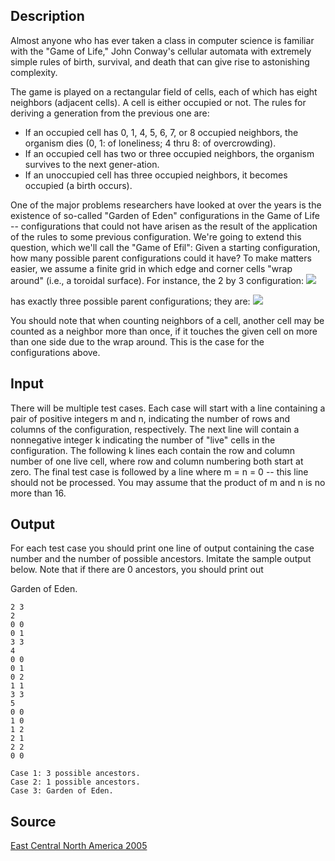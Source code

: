<h2>Description</h2><p>Almost anyone who has ever taken a class in computer science is familiar with the "Game of Life," John Conway's cellular automata with extremely simple rules of birth, survival, and death that can give rise to astonishing complexity.
</p>The game is played on a rectangular field of cells, each of which has eight neighbors (adjacent cells). A cell is either occupied or not. The rules for deriving a generation from the previous one are:
<ul><li>If an occupied cell has 0, 1, 4, 5, 6, 7, or 8 occupied neighbors, the organism dies (0, 1: of loneliness; 4 thru 8: of overcrowding).
<br></li><li>If an occupied cell has two or three occupied neighbors, the organism survives to the next gener-ation.
<br></li><li>If an unoccupied cell has three occupied neighbors, it becomes occupied (a birth occurs).</li></ul><p>
</p>One of the major problems researchers have looked at over the years is the existence of so-called "Garden of Eden" configurations in the Game of Life -- configurations that could not have arisen as the result of the application of the rules to some previous configuration. We're going to extend this question, which we'll call the "Game of Efil": Given a starting configuration, how many possible parent configurations could it have? To make matters easier, we assume a finite grid in which edge and corner cells "wrap around" (i.e., a toroidal surface). For instance, the 2 by 3 configuration:
<img src="images/2733_1.jpg"><p>
</p>has exactly three possible parent configurations; they are:
<img src="images/2733_2.jpg"><p>
</p>You should note that when counting neighbors of a cell, another cell may be counted as a neighbor more than once, if it touches the given cell on more than one side due to the wrap around. This is the case for the configurations above.<h2>Input</h2><p>There will be multiple test cases. Each case will start with a line containing a pair of positive integers m and n, indicating the number of rows and columns of the configuration, respectively. The next line will contain a nonnegative integer k indicating the number of "live" cells in the configuration. The following k lines each contain the row and column number of one live cell, where row and column numbering both start at zero. The final test case is followed by a line where m = n = 0 -- this line should not be processed. You may assume that the product of m and n is no more than 16.</p><h2>Output</h2><p>For each test case you should print one line of output containing the case number and the number of possible ancestors. Imitate the sample output below. Note that if there are 0 ancestors, you should print out
</p>Garden of Eden.<pre><code class="language-input1">2 3
2
0 0
0 1
3 3
4
0 0
0 1
0 2
1 1
3 3
5
0 0
1 0
1 2
2 1
2 2
0 0</code></pre><pre><code class="language-output1">Case 1: 3 possible ancestors.
Case 2: 1 possible ancestors.
Case 3: Garden of Eden.</code></pre><h2>Source</h2><a href="searchproblem?field=source&amp;key=East+Central+North+America+2005">East Central North America 2005</a>